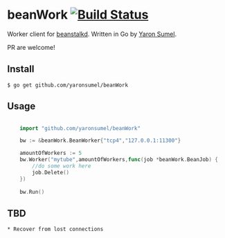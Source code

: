 # beanWork [![Build Status](https://travis-ci.org/yaronsumel/beanWork.svg?branch=master)](https://travis-ci.org/yaronsumel/beanWork)

Worker client for [beanstalkd](http://kr.github.com/beanstalkd/). Written in Go by [Yaron Sumel](http://sumel.me).

PR are welcome!

## Install

    $ go get github.com/yaronsumel/beanWork

## Usage

```go

    import "github.com/yaronsumel/beanWork"

	bw := &beanWork.BeanWorker{"tcp4","127.0.0.1:11300"}

	amountOfWorkers := 5
	bw.Worker("mytube",amountOfWorkers,func(job *beanWork.BeanJob) {
		//do some work here
		job.Delete()
	})
	
	bw.Run()
```


## TBD

    * Recover from lost connections
